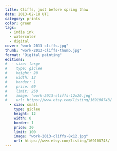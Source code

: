 ```yaml
---
title: Cliffs, just before spring thaw
date: 2013-02-18 UTC
category: prints
color: green
tags:
  - india ink
  - watercolor
  - digital
cover: "work-2013-cliffs.jpg"
thumb: "work-2013-cliffs-thumb.jpg"
format: "Digital painting"
editions:
#  - size: large
#    type: giclee
#    height: 20
#    width: 12
#    border: 1
#    price: 60
#    limit: 250
#    image: "work-2013-cliffs-12x20.jpg"
#    url: https://www.etsy.com/listing/169108743/
  - size: small
    type: giclee
    height: 12
    width: 8
    border: 1
    price: 30
    limit: 100
    image: "work-2013-cliffs-8x12.jpg"
    url: https://www.etsy.com/listing/169108743/
---
```




